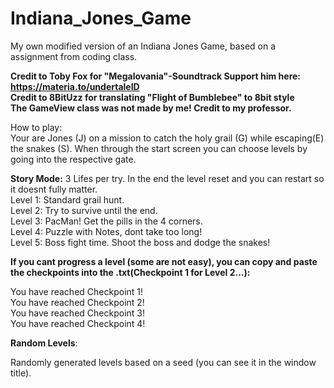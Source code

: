 # Indiana_Jones_Game
My own modified version of an Indiana Jones Game, based on a assignment from coding class. 

**Credit to Toby Fox for "Megalovania"-Soundtrack Support him here: https://materia.to/undertaleID**  
**Credit to 8BitUzz for translating "Flight of Bumblebee" to 8bit style**  
**The GameView class was not made by me! Credit to my professor.**  


How to play:   
Your are Jones (J) on a mission to catch the holy grail (G) while escaping(E) the snakes (S).
When through the start screen you can choose levels by going into the respective gate.

**Story Mode:**
3 Lifes per try. In the end the level reset and you can restart so it doesnt fully matter.  
Level 1: Standard grail hunt.  
Level 2: Try to survive until the end.  
Level 3: PacMan! Get the pills in the 4 corners.  
Level 4: Puzzle with Notes, dont take too long!  
Level 5: Boss fight time. Shoot the boss and dodge the snakes!



**If you cant progress a level (some are not easy), you can copy and paste the checkpoints into the .txt(Checkpoint 1 for Level 2...):**

You have reached Checkpoint 1!  
You have reached Checkpoint 2!  
You have reached Checkpoint 3!  
You have reached Checkpoint 4!  

**Random Levels**:

Randomly generated levels based on a seed (you can see it in the window title).
